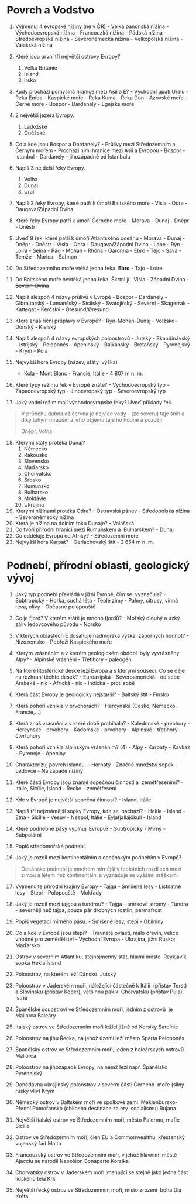 # Povrch a Vodstvo
1. Vyjmenuj 4 evropské nížiny (ne v ČR)
		- Velká panonská nížina
		- Východoevropská nížina
		- Francouzká nížina
		- Pádská nížina
		- Středoevropská nížina
			- Severoněmecká nížina
			- Velkopolská nížina
		- Valašská nížina
	
2. Které jsou první tři největší ostrovy Evropy? 
	1. Velká Británie
	2. Island
	3. Irsko
3. Kudy prochází pomyslná hranice mezi Asií a E? 
		- Východní úpatí Uralu
		- Řeka Emba
		- Kaspické moře
		- Řeka Kuma
		- Řeka Don
		- Azovské moře
		- Černé moře
		- Bospor
		- Dardanely
		- Egejské moře
4. 2 největší jezera Evropy. 
	1. Ladožské
	2. Oněžské
5. Co a kde jsou Bospor a Dardanely? 
		- Průlivy mezi Středozemním a Černým mořem
		- Prochází nimi hranice mezi Asií a Evropou
		- Bospor - Istanbul
		- Dardanely - jihozápadně od Istanbulu

6. Napiš 3 nejdelší řeky Evropy.
	1. Volha
	2. Dunaj
	3. Ural

7. Napiš 2 řeky Evropy, které patří k úmoří Baltského moře 
		- Visla
		- Odra
		- Daugava/Západní Dvina

8. Které řeky Evropy patří k úmoří Černého moře
		- Morava
		- Dunaj
		- Dněpr
		- Dněstr
9.  Uveď 8 řek, které patří k úmoří Atlantského oceánu 
		- Morava
		- Dunaj
		- Dněpr
		- Dněstr
		- Visla
		- Odra
		- Daugava/Západní Dvina
		- Labe
		- Rýn
		- Loira
		- Seina
		- Pád
		- Mohan
		- Rhôna
		- Garonna
		- Ebro
		- Tejo
		- Sava
		- Temže
		- Marica
		- Sahnon
10. Do Středozemního moře vtéká jedna řeka. 
	**Ebro** - Tajo - Loire 
11. Do Baltského moře nevtéká jedna řeka. Škrtni ji.  
	Visla - Západní Dvina - ~~Severní Dvina~~
12. Napiš alespoň 4 názvy průlivů v Evropě 
		- Bospor
		- Dardanely
		- Gibraltarský
		- Lamanšský
		- Sicilský
		- Svatojiřský
		- Severní
		- Skagerrak
		- Kattegat
		- Kerčský
		- Öresund/Øresund
13. Které znáš říční průplavy v Evropě?
		- Rýn-Mohan-Dunaj
		- Volžsko-Donský
		- Kielský
14. Napiš alespoň 4 názvy evropských poloostrovů 
		- Jutský
		- Skandinávský
		- Istrijský
		- Peleponés
		- Apeninský
		- Balkánský
		- Bretaňský
		- Pyrenejský
		- Krym
		- Kola
15. Nejvyšší hora Evropy (název, státy, výška)
	- Kola 
			- Mont Blanc
			- Francie, Itálie
			- 4 807 m n. m.
16. Které typy režimu řek v Evropě znáte?
		- Východoevropský typ
		- Západoevropský typ
		- Jihoevropský typ
		- Severoevropský typ
17. Jaký vodní režim mají východoevropské řeky? Uveď příklady řek.
> V průběhu dubna až června je nejvíce vody - (ze severu) taje sníh a díky tuhým mrazům a jeho objemu taje ho hodně a později
> 
> Dněpr, Volha
18. Kterými státy protéká Dunaj?
	1. Německo
	2. Rakousko
	3. Slovensko
	4. Maďarsko
	5. Chorvatsko
	5. Srbsko
	6. Rumunsko
	7. Bulharsko
	8. Moldávie
	9. Ukrajina
19. Kterými nížinami protéká Odra?
		- Ostravská pánev
		- Středopolská nížina
		- Severoněmecký nížina
20. Která je nížina na dolním toku Dunaje?
		- Valašská
21. Co tvoří přírodní hranici mezi Rumunskem a  Bulharskem? 
		- Dunaj
22. Co odděluje Evropu od Afriky? 
		- Středozemní moře
23. Nejvyšší hora Karpat?
		- Gerlachovský štít - 2 654 m n. m.

# Podnebí, přírodní oblasti, geologický vývoj 
1. Jaký typ podnebí převládá v jižní Evropě, čím se  vyznačuje?
		- Subtropický
		- Horká, suchá léta
		- Teplé zimy
		- Palmy, citrusy, vinná réva, olivy
		- Občasné polopouště
2. Co je fjord? V kterém státě je mnoho fjordů?
		- Mořský dlouhý a úzký záliv ledovcového původu
		- Norsko 
3. V kterých oblastech E dosahuje nadmořská výška  záporných hodnot? 
		- Nizozemsko
		- Pobřeží Kaspického moře
4. Kterým vrásněním a v kterém geologickém období  byly vyvrásněny Alpy?
		- Alpinské vrásnění
		- Třetihory - paleogén
5. Na které litosférické desce leží Evropa a s kterými sousedí. Co se děje na rozhraní těchto desek?
		- Euroasijská
		- Severoamerická - od sebe
		- Arabská - nic
		- Africká - nic
		- Indická - proti sobě
6. Která část Evropy je geologicky nejstarší?
		- Baltský štít - Finsko
7. Která pohoří vznikla v prvohorách? 
		- Hercynská (Česko, Německo, Francie,...)
8. Která znáš vrásnění a v které době probíhala?
		- Kaledonské - prvohory
		- Hercynské - prvohory
		- Kadomské - prvohory
		- Alpinské - třetihory-čtvrtohory
9. Která pohoří vznikla alpinským vrásněním? (4)
		- Alpy
		- Karpaty
		- Kavkaz
		- Pyreneje
		- Apeniny
10. Charakterizuj povrch Islandu. 
		- Hornatý
		- Značné množství sopek
		- Ledovce
		- Na západě nížiny
11. Které části Evropy jsou známé sopečnou činností a  zemětřeseními? 
		- Itálie, Sicílie, Island
		- Řecko - zemětřesení
12. Kde v Evropě je největší sopečná činnost?
		- Island, Itálie
13. Napiš tři nejznámější sopky Evropy, kde se  nachází? 
		- Hekla - Island
		- Etna - Sicílie
		- Vesuv - Neapol, Itálie
		- Eyjafjallajökull - Island
14. Které podnebné pásy vyplňují Evropu? 
		- Subtropický
		- Mírný
		- Subpolární
15. Popiš středomořské podnebí. 

16. Jaký je rozdíl mezi kontinentálním a oceánským podnebím v Evropě?

>Oceánské podnebí je mnohem mírnější v teplotních rozdílech mezi zimou a létem než kontinentální a vyznačuje se vyššími srážkami

17. Vyjmenujte přírodní krajiny Evropy 
		- Tajga
		- Smíšené lesy
		- Listnatné lesy
		- Stepi
		- Polopouště
		- Mokřady
18. Jaký je rozdíl mezi tajgou a tundrou? 
		- Tajga - smrkové stromy
		- Tundra - severněji než tajga, pouze pár drobných rostlin, permafrost

19. Popiš vegetaci mírného pásu.
		- Smíšené lesy, stepi
		- Obilniny

20. Co a kde v Evropě jsou stepi?
		- Travnaté ovlasti, málo dřevin, velice vhodné pro zemědělství
		- Východní Evropa - Ukrajina, jižní Rusko; Maďarsko





1. Ostrov v severním Atlantiku, stejnojmenný stát, hlavní město  Reykjavík, sopka Hekla
Island 

2. Poloostrov, na kterém leží Dánsko.
Jutský

3. Poloostrov v Jaderském moři, náležející částečně k Itálii  (přístav Terst) a Slovinsku (přístav Koper), většinou pak k  Chorvatsku (přístav Pula). 
Istrie

4. Španělské souostroví ve Středozemním moři, jedním z ostrovů  je Mallorca 
Baleáry

5. Italský ostrov ve Středozemním moři ležící jižně od Korsiky
Sardínie

6. Poloostrov na jihu Řecka, na jehož území leží město Sparta
Peloponés

7. Španělský ostrov ve Středozemním moři, jeden z baleárských ostrovů 
Mallorca

8. Poloostrov na jihozápadě Evropy, na němž leží např. Španělsko
Pyrenejský

9. Donedávna ukrajinský poloostrov v severní části Černého  moře (silný ruský vliv) 
Krym

10. Německý ostrov v Baltském moři ve spolkové zemi  Meklenbursko-Přední Pomořansko (oblíbená destinace za éry  socialismu) 
Rujana

11. Největší italský ostrov ve Středozemním moři, město Palermo, mafie 
Sicílie

12. Ostrov ve Středozemním moři, člen EU a Commonwealthu, křesťanský vojenský řád
Malta 

13. Francouzský ostrov ve Středozemním moři, v jehož hlavním  městě Ajacciu se narodil Napoléon Bonaparte
Korsika

14. Chorvatský ostrov v Jaderském moři jmenující se stejně jako jedna část lidského těla
Krk 

15. Největší řecký ostrov ve Středozemním moři, místo zrození  boha Dia
Kréta